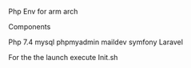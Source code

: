 Php Env for arm arch

Components

Php 7.4
mysql
phpmyadmin
maildev
symfony
Laravel

For the the launch execute Init.sh

